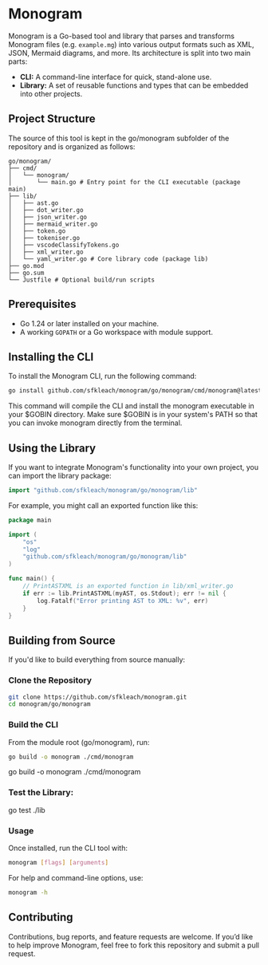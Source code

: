 # Monogram

Monogram is a Go-based tool and library that parses and transforms Monogram
files (e.g. `example.mg`) into various output formats such as XML, JSON, Mermaid
diagrams, and more. Its architecture is split into two main parts:

- **CLI:** A command-line interface for quick, stand-alone use.
- **Library:** A set of reusable functions and types that can be embedded into
  other projects.

## Project Structure

The source of this tool is kept in the go/monogram subfolder of the repository
and is organized as follows:

```
go/monogram/ 
├── cmd/ 
│   └── monogram/ 
│       └── main.go # Entry point for the CLI executable (package main) 
├── lib/ 
│   ├── ast.go 
│   ├── dot_writer.go 
│   ├── json_writer.go 
│   ├── mermaid_writer.go 
│   ├── token.go 
│   ├── tokeniser.go 
│   ├── vscodeClassifyTokens.go
│   ├── xml_writer.go 
│   └── yaml_writer.go # Core library code (package lib) 
├── go.mod
├── go.sum 
└── Justfile # Optional build/run scripts
```

## Prerequisites

- Go 1.24 or later installed on your machine.
- A working `GOPATH` or a Go workspace with module support.

## Installing the CLI

To install the Monogram CLI, run the following command:

```sh
go install github.com/sfkleach/monogram/go/monogram/cmd/monogram@latest
```

This command will compile the CLI and install the monogram executable in your
$GOBIN directory. Make sure $GOBIN is in your system's PATH so that you can
invoke monogram directly from the terminal.

## Using the Library

If you want to integrate Monogram's functionality into your own project, you can import the library package:

```go
import "github.com/sfkleach/monogram/go/monogram/lib"
```

For example, you might call an exported function like this:

```go
package main

import (
    "os"
    "log"
    "github.com/sfkleach/monogram/go/monogram/lib"
)

func main() {
    // PrintASTXML is an exported function in lib/xml_writer.go
    if err := lib.PrintASTXML(myAST, os.Stdout); err != nil {
        log.Fatalf("Error printing AST to XML: %v", err)
    }
}
```

## Building from Source

If you'd like to build everything from source manually:

### Clone the Repository

```sh
git clone https://github.com/sfkleach/monogram.git
cd monogram/go/monogram
```

### Build the CLI

From the module root (go/monogram), run:
```sh
go build -o monogram ./cmd/monogram
```

go build -o monogram ./cmd/monogram

### Test the Library:

go test ./lib

### Usage

Once installed, run the CLI tool with:
```sh
monogram [flags] [arguments]
```

For help and command-line options, use:
```sh
monogram -h
```

## Contributing

Contributions, bug reports, and feature requests are welcome. If you’d like to
help improve Monogram, feel free to fork this repository and submit a pull
request.

